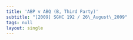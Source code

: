 ```yaml
---
title: 'ABP v ABQ (B, Third Party)'
subtitle: "[2009] SGHC 192 / 26\_August\_2009"
tags: null
layout: single
---
```


